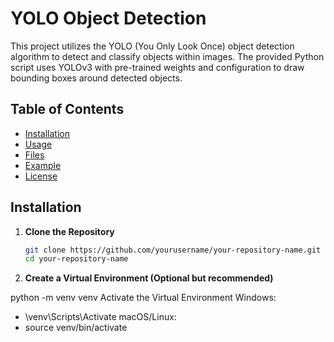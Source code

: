 # YOLO Object Detection

This project utilizes the YOLO (You Only Look Once) object detection algorithm to detect and classify objects within images. The provided Python script uses YOLOv3 with pre-trained weights and configuration to draw bounding boxes around detected objects.

## Table of Contents

- [Installation](#installation)
- [Usage](#usage)
- [Files](#files)
- [Example](#example)
- [License](#license)

## Installation

1. **Clone the Repository**

   ```bash
   git clone https://github.com/yourusername/your-repository-name.git
   cd your-repository-name
2. **Create a Virtual Environment (Optional but recommended)**

python -m venv venv
Activate the Virtual Environment
Windows:
  - \venv\Scripts\Activate
macOS/Linux:
  - source venv/bin/activate
